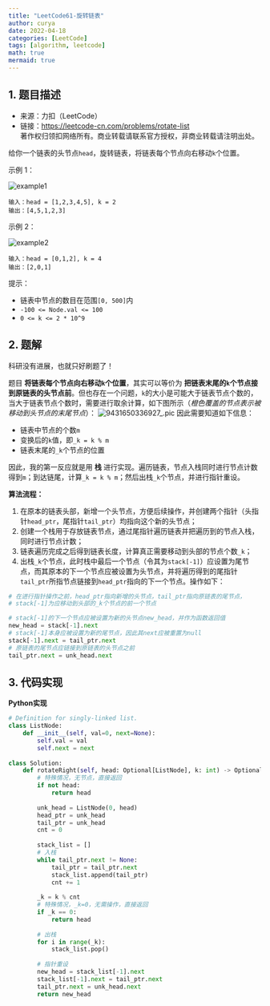 ```yaml
---
title: "LeetCode61-旋转链表"
author: curya
date: 2022-04-18
categories: [LeetCode]
tags: [algorithm, leetcode]
math: true
mermaid: true
---
```


## 1. 题目描述
+ 来源：力扣（LeetCode）
+ 链接：https://leetcode-cn.com/problems/rotate-list \
著作权归领扣网络所有。商业转载请联系官方授权，非商业转载请注明出处。

给你一个链表的头节点`head`，旋转链表，将链表每个节点向右移动`k`个位置。

示例 1：

![example1](https://assets.leetcode.com/uploads/2020/11/13/rotate1.jpg)

```
输入：head = [1,2,3,4,5], k = 2
输出：[4,5,1,2,3]
```

示例 2：

![example2](https://assets.leetcode.com/uploads/2020/11/13/roate2.jpg)
```
输入：head = [0,1,2], k = 4
输出：[2,0,1]
```

提示：
+ 链表中节点的数目在范围`[0, 500]`内
+ `-100 <= Node.val <= 100`
+ `0 <= k <= 2 * 10^9`

## 2. 题解
科研没有进展，也就只好刷题了！

题目 __将链表每个节点向右移动`k`个位置__，其实可以等价为 __把链表末尾的`k`个节点接到原链表的头节点前__。但也存在一个问题，`k`的大小是可能大于链表节点个数的，当大于链表节点个数时，需要进行取余计算，如下图所示（_橙色覆盖的节点表示被移动到头节点的末尾节点_）：
![9431650336927_.pic](https://s2.loli.net/2022/04/19/7uMdFAR29y3Owiz.png)
因此需要知道如下信息：
+ 链表中节点的个数`m`
+ 变换后的`k`值，即`_k = k % m`
+ 链表末尾的`_k`个节点的位置

因此，我的第一反应就是用 __栈__ 进行实现。遍历链表，节点入栈同时进行节点计数得到`m`；到达链尾，计算`_k = k % m`；然后出栈`_k`个节点，并进行指针重设。

__算法流程：__
1. 在原本的链表头部，新增一个头节点，方便后续操作，并创建两个指针（头指针`head_ptr`，尾指针`tail_ptr`）均指向这个新的头节点；
2. 创建一个栈用于存放链表节点，通过尾指针遍历链表并把遍历到的节点入栈，同时进行节点计数；
3. 链表遍历完成之后得到链表长度，计算真正需要移动到头部的节点个数`_k`；
4. 出栈`_k`个节点，此时栈中最后一个节点（令其为`stack[-1]`）应设置为尾节点，而其原本的下一个节点应被设置为头节点，并将遍历得到的尾指针`tail_ptr`所指节点链接到`head_ptr`指向的下一个节点。操作如下：

```python
# 在进行指针操作之前，head_ptr指向新增的头节点，tail_ptr指向原链表的尾节点，
# stack[-1]为应移动到头部的_k个节点的前一个节点

# stack[-1]的下一个节点应被设置为新的头节点new_head，并作为函数返回值
new_head = stack[-1].next
# stack[-1]本身应被设置为新的尾节点，因此其next应被重置为null
stack[-1].next = tail_ptr.next
# 原链表的尾节点应链接到原链表的头节点之前
tail_ptr.next = unk_head.next
```

## 3. 代码实现
__Python实现__

```python
# Definition for singly-linked list.
class ListNode:
    def __init__(self, val=0, next=None):
        self.val = val
        self.next = next
        
class Solution:
    def rotateRight(self, head: Optional[ListNode], k: int) -> Optional[ListNode]:
        # 特殊情况，无节点，直接返回
        if not head:
            return head
        
        unk_head = ListNode(0, head)
        head_ptr = unk_head
        tail_ptr = unk_head
        cnt = 0
        
        stack_list = []
        # 入栈
        while tail_ptr.next != None:
            tail_ptr = tail_ptr.next
            stack_list.append(tail_ptr)
            cnt += 1
            
        _k = k % cnt
        # 特殊情况，_k=0，无需操作，直接返回
        if _k == 0:
            return head
        
        # 出栈
        for i in range(_k):
            stack_list.pop()
        
        # 指针重设
        new_head = stack_list[-1].next
        stack_list[-1].next = tail_ptr.next
        tail_ptr.next = unk_head.next
        return new_head
```